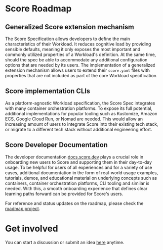 # Score Roadmap

## Generalized Score extension mechanism

The Score Specification allows developers to define the main characteristics of their Workload. It reduces cognitive load by providing sensible defaults, meaning it only exposes the most important and commonly utilized properties of a Workload's definition. At the same time, should the spec be able to accommodate any additional configuration options that are needed by its users. The implementation of a generalized extension mechanism allows users to extend their `score.yaml` files with properties that are not included as part of the core Workload specification.

## Score implementation CLIs

As a platform-agnostic Workload specification, the Score Spec integrates with many container orchestration platforms. To expose its full potential, additional implementations for popular tooling such as Kustomize, Amazon ECS, Google Cloud Run, or Nomad are needed. This would allow an increasing amount of users to integrate Score into their existing tech stack, or migrate to a different tech stack without additional engineering effort.

## Score Developer Documentation

The developer documentation [docs.score.dev](https://docs.score.dev/docs/) plays a crucial role in onboarding new users to Score and supporting them in their day-to-day usage. To be helpful for users of all experiences and for a variety of use cases, additional documentation in the form of real-world usage examples, tutorials, demos, and educational material on underlying concepts such as containers, container orchestration platforms, CLI tooling and similar is needed. With this, a smooth onboarding experience that defines clear learning paths forward can be provided for Score's users.

For reference and status updates on the roadmap, please check the [roadmap project](https://github.com/orgs/score-spec/projects/1).

# Get involved
You can start a discussion or submit an idea [here](https://github.com/score-spec/spec/issues/new) anytime.
